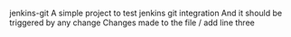 jenkins-git
A simple project to test jenkins git integration And it should be triggered by any change
Changes made to the file / add line three
